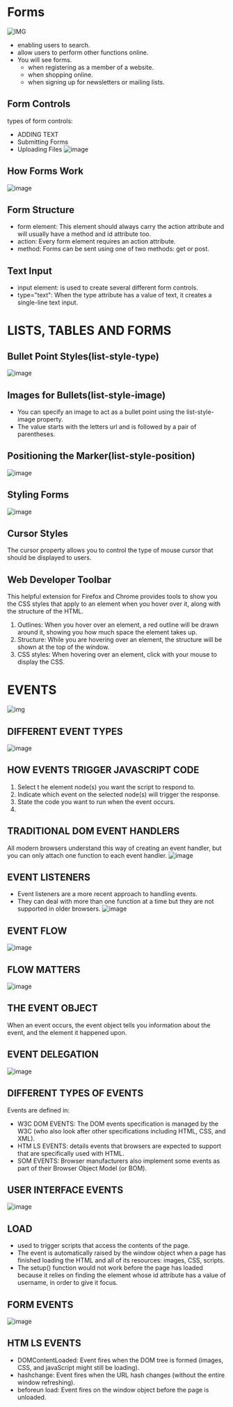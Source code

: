 # Forms
![IMG](https://www.computerhope.com/jargon/f/form.jpg)
* enabling users to search.
* allow users to perform other functions online.
* You will see forms.
  - when registering as a member of a website. 
  - when shopping online.
  - when signing up for newsletters or mailing lists.

## Form Controls
types of form controls:
* ADDING TEXT
* Submitting Forms
* Uploading Files
![image](https://user-images.githubusercontent.com/79087406/110475958-223c1e80-80ea-11eb-84b6-daac56a0d1d3.png)

## How Forms Work
![image](https://user-images.githubusercontent.com/79087406/110476157-58799e00-80ea-11eb-92f1-18122b30395f.png)

## Form Structure
* form element: This element should always carry the action attribute and will usually have a method and id attribute too.
* action: Every form element requires an action attribute.
* method: Forms can be sent using one of two methods: get or post.

## Text Input
* input element: is used to create several different form controls.
* type="text": When the type attribute has a value of text, it creates a single-line text input.

# LISTS, TABLES AND FORMS

## Bullet Point Styles(list-style-type)
![image](https://user-images.githubusercontent.com/79087406/110479258-df7c4580-80ed-11eb-8ef5-46d867de0ce2.png)

## Images for Bullets(list-style-image)
* You can specify an image to act as a bullet point using the list-style-image property.
* The value starts with the letters url and is followed by a pair of parentheses. 

## Positioning the Marker(list-style-position)
![image](https://user-images.githubusercontent.com/79087406/110479966-9e386580-80ee-11eb-8dbc-1d25dad1c00d.png)

## Styling Forms
![image](https://user-images.githubusercontent.com/79087406/110480216-ebb4d280-80ee-11eb-99c8-7a961348ee8e.png)

## Cursor Styles
The cursor property allows you to control the type of mouse 
cursor that should be displayed to users.

## Web Developer Toolbar
This helpful extension for Firefox and Chrome provides tools to show you the CSS styles that 
apply to an element when you hover over it, along with the structure of the HTML.

1) Outlines: When you hover over an element, a red outline will be 
drawn around it, showing you how much space the element takes up.
2) Structure: While you are hovering over an element, the structure will be shown at the top of the window.
3) CSS styles: When hovering over an element, click with your mouse to display the CSS.

#  EVENTS
![img](https://data-flair.training/blogs/wp-content/uploads/sites/2/2019/07/Ways-of-Using-JavaScript-Events-1200x900.png)

## DIFFERENT EVENT TYPES
![image](https://user-images.githubusercontent.com/79087406/110481444-3f73eb80-80f0-11eb-8da8-1c8a4c6539d4.png)

## HOW EVENTS TRIGGER JAVASCRIPT CODE 
1) Select t he element node(s) you want the script to respond to. 
2) Indicate which event on the selected node(s) will trigger the response. 
3) State the code you want to run when the event occurs. 
4) 
## TRADITIONAL DOM EVENT HANDLERS 

All modern browsers understand this way of creating an event handler, 
but you can only attach one function to each event handler. 
![image](https://user-images.githubusercontent.com/79087406/110482405-536c1d00-80f1-11eb-8997-23524ddc6c71.png)

## EVENT LISTENERS 
* Event listeners are a more recent approach to handling events. 
* They can deal with more than one function at a time but they are not supported in older browsers.
![image](https://user-images.githubusercontent.com/79087406/110482866-cbd2de00-80f1-11eb-9225-55666c905bb7.png)

## EVENT FLOW
![image](https://user-images.githubusercontent.com/79087406/110483063-03da2100-80f2-11eb-925a-8480c36750ec.png)

## FLOW MATTERS
![image](https://user-images.githubusercontent.com/79087406/110483239-32f09280-80f2-11eb-80e8-83746a907e55.png)

## THE EVENT OBJECT 
When an event occurs, the event object tells you information about the event, 
and the element it happened upon. 

## EVENT DELEGATION 
![image](https://user-images.githubusercontent.com/79087406/110483603-8ebb1b80-80f2-11eb-8d77-43e04f855c79.png)
 
## DIFFERENT TYPES OF EVENTS
Events are defined in:
* W3C DOM EVENTS: The DOM events specification is managed by the W3C (who also look after other specifications including HTML, CSS, and XML).
* HTM LS EVENTS: details events that browsers are expected to support that are specifically used with HTML. 
* SOM EVENTS: Browser manufacturers also implement some events as part of their Browser Object Model (or BOM). 

## USER INTERFACE EVENTS 
![image](https://user-images.githubusercontent.com/79087406/110484464-5831d080-80f3-11eb-8205-847e01561b40.png)

## LOAD 
* used to trigger scripts that access the contents of the page. 
* The event is automatically raised by the window object when a page has finished loading the HTML and all of its resources: images, CSS, scripts. 
* The setup() function would not work before the page has loaded because it relies on finding the 
element whose id attribute has a value of username, in order to give it focus. 

## FORM EVENTS 
![image](https://user-images.githubusercontent.com/79087406/110484742-9e872f80-80f3-11eb-86a8-dd1bf702ba16.png)

## HTM LS EVENTS 

* DOMContentLoaded: Event fires when the DOM tree is formed (images, CSS, and javaScript might still be loading).
* hashchange: Event fires when the URL hash changes (without the entire window refreshing).
* beforeun load: Event fires on the window object before the page is unloaded. 


